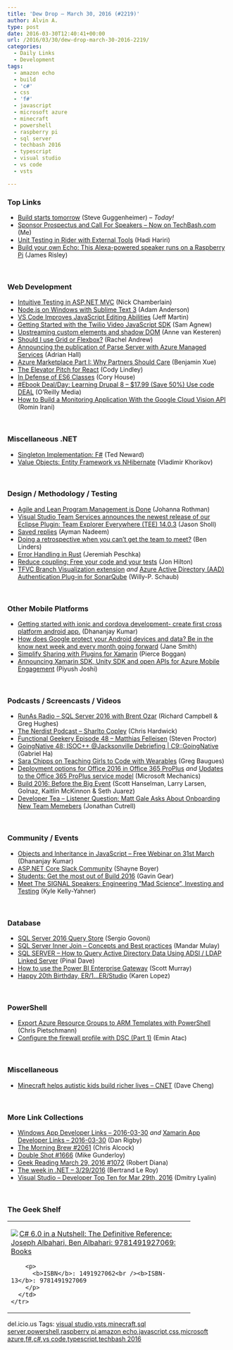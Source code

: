 ```yaml
---
title: 'Dew Drop – March 30, 2016 (#2219)'
author: Alvin A.
type: post
date: 2016-03-30T12:40:41+00:00
url: /2016/03/30/dew-drop-march-30-2016-2219/
categories:
  - Daily Links
  - Development
tags:
  - amazon echo
  - build
  - 'c#'
  - css
  - 'f#'
  - javascript
  - microsoft azure
  - minecraft
  - powershell
  - raspberry pi
  - sql server
  - techbash 2016
  - typescript
  - visual studio
  - vs code
  - vsts

---
```

### <a name="top"></a>Top Links

  * <a href="https://blogs.msdn.microsoft.com/stevengu/2016/03/29/build-starts-tomorrow/" target="_blank">Build starts tomorrow</a> (Steve Guggenheimer) _&#8211; Today!_
  * <a href="https://morningdew-bpc6g3a0fgaxdxcu.eastus2-01.azurewebsites.net/2016/03/29/sponsor-prospectus-and-call-for-spakers-now-on-techbash-com/" target="_blank">Sponsor Prospectus and Call For Speakers – Now on TechBash.com</a> (Me)
  * <a href="http://hadihariri.com/2016/03/29/unit-testing-in-rider-with-external-tools/" target="_blank">Unit Testing in Rider with External Tools</a> (Hadi Hariri)
  * <a href="http://www.geekwire.com/2016/build-echo-raspberry-pi-lets-make-alexa-powered-speaker/" target="_blank">Build your own Echo: This Alexa-powered speaker runs on a Raspberry Pi</a> (James Risley)

&nbsp;

### <a name="web"></a>Web Development

  * <a href="http://buildplease.com/itmvc/itmvc/" target="_blank">Intuitive Testing in ASP.NET MVC</a> (Nick Chamberlain)
  * <a href="http://blog.falafel.com/node-js-windows-sublime-text-3/" target="_blank">Node.js on Windows with Sublime Text 3</a> (Adam Anderson)
  * <a href="http://www.infoq.com/news/2016/03/vscode-march?utm_campaign=infoq_content&utm_source=infoq&utm_medium=feed&utm_term=global" target="_blank">VS Code Improves JavaScript Editing Abilities</a> (Jeff Martin)
  * <a href="http://twilioinc.wpengine.com/2016/03/getting-started-with-the-twilio-video-javascript-sdk.html" target="_blank">Getting Started with the Twilio Video JavaScript SDK</a> (Sam Agnew)
  * <a href="https://annevankesteren.nl/2016/03/upstreaming-custom-elements-shadow-dom" target="_blank">Upstreaming custom elements and shadow DOM</a> (Anne van Kesteren)
  * <a href="http://www.rachelandrew.co.uk/archives/2016/03/30/should-i-use-grid-or-flexbox/" target="_blank">Should I use Grid or Flexbox?</a> (Rachel Andrew)
  * <a href="https://azure.microsoft.com/blog/announcing-the-publication-of-parse-server-with-azure-managed-services/" target="_blank">Announcing the publication of Parse Server with Azure Managed Services</a> (Adrian Hall)
  * <a href="https://blogs.msdn.microsoft.com/zxue/2016/03/29/azure-marketplace-part-i-why-partners-should-care/" target="_blank">Azure Marketplace Part I: Why Partners Should Care</a> (Benjamin Xue)
  * <a href="http://developer.telerik.com/featured/elevator-pitch-react/" target="_blank">The Elevator Pitch for React</a> (Cody Lindley)
  * <a href="http://feeds.feedblitz.com/~/146579664/0/bitnative~In-Defense-of-ES-Classes/" target="_blank">In Defense of ES6 Classes</a> (Cory House)
  * <a href="http://feedproxy.google.com/~r/oreilly/news/~3/GEw9Wuzzt5Y/9781782168751.do" target="_blank">#Ebook Deal/Day: Learning Drupal 8 &#8211; $17.99 (Save 50%) Use code DEAL</a> (O&#8217;Reilly Media)
  * <a href="http://feedproxy.google.com/~r/ProgrammableWeb/~3/E-Jvf9cDe5k/29" target="_blank">How to Build a Monitoring Application With the Google Cloud Vision API</a> (Romin Irani)

&nbsp;

### <a name="dotnet"></a>Miscellaneous .NET

  * <a href="http://blogs.tedneward.com/patterns/Singleton-FSharp/" target="_blank">Singleton Implementation: F#</a> (Ted Neward)
  * <a href="http://enterprisecraftsmanship.com/2016/03/30/value-objects-entity-framework-vs-nhibernate/" target="_blank">Value Objects: Entity Framework vs NHibernate</a> (Vladimir Khorikov)

&nbsp;

### <a name="design"></a>Design / Methodology / Testing

  * <a href="http://feedproxy.google.com/~r/ManagingProductDevelopment/~3/iwXts-kU9ko/" target="_blank">Agile and Lean Program Management is Done</a> (Johanna Rothman)
  * <a href="https://blogs.msdn.microsoft.com/visualstudioalm/2016/03/29/visual-studio-team-services-announces-the-newest-release-of-our-eclipse-plugin-team-explorer-everywhere-tee-14-0-3/" target="_blank">Visual Studio Team Services announces the newest release of our Eclipse Plugin: Team Explorer Everywhere (TEE) 14.0.3</a> (Jason Sholl)
  * <a href="https://github.com/blog/2135-saved-replies" target="_blank">Saved replies</a> (Ayman Nadeem)
  * <a href="http://www.benlinders.com/2016/doing-a-retrospective-when-you-cant-get-the-team-to-meet/" target="_blank">Doing a retrospective when you can’t get the team to meet?</a> (Ben Linders)
  * <a href="http://feedproxy.google.com/~r/facility9/~3/lYhfgiJDQzA/" target="_blank">Error Handling in Rust</a> (Jeremiah Peschka)
  * <a href="http://jonhilton.net/2016/03/29/coupling-tests-production/" target="_blank">Reduce coupling: Free your code and your tests</a> (Jon Hilton)
  * <a href="https://blogs.msdn.microsoft.com/visualstudioalmrangers/2016/03/29/tfvc-branch-visualization-extension/" target="_blank">TFVC Branch Visualization extension</a> _and_ <a href="https://blogs.msdn.microsoft.com/visualstudioalm/2016/03/29/azure-active-directory-aad-authentication-plug-in-for-sonarqube/" target="_blank">Azure Active Directory (AAD) Authentication Plug-in for SonarQube</a> (Willy-P. Schaub)

&nbsp;

### <a name="mobile"></a>Other Mobile Platforms

  * <a href="http://www.infragistics.com/community/blogs/dhananjay_kumar/archive/2016/03/29/getting-started-with-ionic-and-cordova-development-create-first-cross-platform-android-app.aspx" target="_blank">Getting started with ionic and cordova development- create first cross platform android app.</a> (Dhananjay Kumar)
  * <a href="http://feedproxy.google.com/~r/GoogleforWork/~3/Gdwv15qcu2E/how-does-Google-protect-your-Android-devices-and-data-be-in-the-know-next-week-and-every-month-going-forward.html" target="_blank">How does Google protect your Android devices and data? Be in the know next week and every month going forward</a> (Jane Smith)
  * <a href="https://blog.xamarin.com/simplify-sharing-with-plugins-for-xamarin/" target="_blank">Simplify Sharing with Plugins for Xamarin</a> (Pierce Boggan)
  * <a href="https://azure.microsoft.com/blog/mobile-engagement-xamarin-unity-apis/" target="_blank">Announcing Xamarin SDK, Unity SDK and open APIs for Azure Mobile Engagement</a> (Piyush Joshi)

&nbsp;

### <a name="podcasts"></a>Podcasts / Screencasts / Videos

  * <a href="http://feedproxy.google.com/~r/RunaAsRadioWma/~3/MPjGg8GrktA/default.aspx" target="_blank">RunAs Radio &#8211; SQL Server 2016 with Brent Ozar</a> (Richard Campbell & Greg Hughes)
  * <a href="http://nerdist.libsyn.com/sharlto-copley" target="_blank">The Nerdist Podcast &#8211; Sharlto Copley</a> (Chris Hardwick)
  * <a href="https://www.functionalgeekery.com/episode-48-matthias-felleisen/" target="_blank">Functional Geekery Episode 48 – Matthias Felleisen</a> (Steven Proctor)
  * <a href="https://channel9.msdn.com/Shows/C9-GoingNative/GoingNative-48-ISOCpp-at-Jacksonville-Debriefing?WT.mc_id=DX_MVP4025064" target="_blank">GoingNative 48: ISOC++ @Jacksonville Debriefing | C9::GoingNative</a> (Gabriel Ha)
  * <a href="http://twilioinc.wpengine.com/2016/03/sara-chipps-founder-of-jewelbots-on-teaching-girls-to-code-with-wearables.html" target="_blank">Sara Chipps on Teaching Girls to Code with Wearables</a> (Greg Baugues)
  * <a href="http://www.youtube.com/watch?v=ZbeQlQPduFs" target="_blank">Deployment options for Office 2016 in Office 365 ProPlus</a> _and_ <a href="http://www.youtube.com/watch?v=ZUQO_1UYwHU" target="_blank">Updates to the Office 365 ProPlus service model</a> (Microsoft Mechanics)
  * <a href="https://channel9.msdn.com/Blogs/C9Team/Build-2016-Before-the-Big-Event?WT.mc_id=DX_MVP4025064" target="_blank">Build 2016: Before the Big Event</a> (Scott Hanselman, Larry Larsen, Golnaz, Kaitlin McKinnon & Seth Juarez)
  * <a href="http://feedproxy.google.com/~r/DeveloperTea/~3/pdCLD4hC7Uk/33771-listener-question-matt-gale-asks-about-onboarding-new-team-memebers" target="_blank">Developer Tea &#8211; Listener Question: Matt Gale Asks About Onboarding New Team Memebers</a> (Jonathan Cutrell)

&nbsp;

### <a name="events"></a>Community / Events

  * <a href="http://debugmode.net/2016/03/30/objects-and-inheritance-in-javascript-free-webinar-on-31st-march/" target="_blank">Objects and Inheritance in JavaScript – Free Webinar on 31st March</a> (Dhananjay Kumar)
  * <a href="http://feedproxy.google.com/~r/Tattoocoder/~3/Jhc3bT6bSA0/" target="_blank">ASP.NET Core Slack Community</a> (Shayne Boyer)
  * <a href="https://channel9.msdn.com/Blogs/Microsoft-Imagine/Students-Get-the-most-out-of-Build-2016?WT.mc_id=DX_MVP4025064" target="_blank">Students: Get the most out of Build 2016</a> (Gavin Gear)
  * <a href="http://twilioinc.wpengine.com/2016/03/meet-the-signal-speakers-deeter-uchitelle-aboukhadijeh-craig.html" target="_blank">Meet The SIGNAL Speakers: Engineering “Mad Science”, Investing and Testing</a> (Kyle Kelly-Yahner)

&nbsp;

### <a name="sql"></a>Database

  * <a href="https://blogs.msdn.microsoft.com/mvpawardprogram/2016/03/29/sql-server-2016-query-store/" target="_blank">SQL Server 2016 Query Store</a> (Sergio Govoni)
  * <a href="http://feedproxy.google.com/~r/sqlservercurry/blog/~3/qvBeP9JbmYo/sql-server-inner-join-concepts-best.html" target="_blank">SQL Server Inner Join &#8211; Concepts and Best practices</a> (Mandar Mulay)
  * <a href="http://blog.sqlauthority.com/2016/03/30/sql-server-query-active-directory-data-using-adsi-ldap-linked-server/" target="_blank">SQL SERVER – How to Query Active Directory Data Using ADSI / LDAP Linked Server</a> (Pinal Dave)
  * <a href="http://feedproxy.google.com/~r/MSSQLTips-LatestSqlServerTips/~3/zB83UxkyQLY/tip.asp" target="_blank">How to use the Power BI Enterprise Gateway</a> (Scott Murray)
  * <a href="http://www.datamodel.com/index.php/2016/03/29/happy-20th-birthday-er1erstudio/" target="_blank">Happy 20th Birthday, ER/1…ER/Studio</a> (Karen Lopez)

&nbsp;

### <a name="ps"></a>PowerShell

  * <a href="http://buildazure.com/2016/03/30/export-azure-resource-groups-to-arm-templates-with-powershell/" target="_blank">Export Azure Resource Groups to ARM Templates with PowerShell</a> (Chris Pietschmann)
  * <a href="https://p0w3rsh3ll.wordpress.com/2016/03/29/configure-the-firewall-profile-with-dsc-part-1/" target="_blank">Configure the firewall profile with DSC (Part 1)</a> (Emin Atac)

&nbsp;

### <a name="misc"></a>Miscellaneous

  * <a href="http://feedproxy.google.com/~r/cnet/tcoc/~3/Ck1XvTx07tk/story01.htm" target="_blank">Minecraft helps autistic kids build richer lives &#8211; CNET</a> (Dave Cheng)

&nbsp;

### <a name="links"></a>More Link Collections

  * <a href="http://windowsappdev.com/2016/03/windows-app-developer-links-2016-03-30/" target="_blank">Windows App Developer Links &#8211; 2016-03-30</a> _and_ <a href="http://allaboutxamarin.com/2016/03/xamarin-app-developer-links-2016-03-30/" target="_blank">Xamarin App Developer Links &#8211; 2016-03-30</a> (Dan Rigby)
  * <a href="http://feedproxy.google.com/~r/ReflectivePerspective/~3/WFyJ1NQQmBw/" target="_blank">The Morning Brew #2061</a> (Chris Alcock)
  * <a href="http://afreshcup.com/home/2016/3/29/double-shot-1666.html" target="_blank">Double Shot #1666</a> (Mike Gunderloy)
  * <a href="http://feeds.regulargeek.com/~r/RegularGeek/~3/JYBqMnzZtNc/" target="_blank">Geek Reading March 29, 2016 #1072</a> (Robert Diana)
  * <a href="https://blogs.msdn.microsoft.com/dotnet/2016/03/29/the-week-in-net-3292016/" target="_blank">The week in .NET – 3/29/2016</a> (Bertrand Le Roy)
  * <a href="http://www.lyalin.com/2016/03/29/visual-studio-developer-top-ten-for-mar-29th-2016/" target="_blank">Visual Studio – Developer Top Ten for Mar 29th, 2016</a> (Dmitry Lyalin)

&nbsp;

### <a name="shelf"></a>The Geek Shelf

<div id="scid:7dc1bd33-94bd-46fd-a20b-0131235bcd47:a7d80b0a-2af0-43f6-bb0e-bb3784e94988" class="wlWriterEditableSmartContent" style="float: none; padding-bottom: 0px; padding-top: 0px; padding-left: 0px; margin: 0px; display: inline; padding-right: 0px">
  <table cellspacing="0" cellpadding="2" width="400" border="0" unselectable="on">
    <tr>
      <td valign="top" width="400">
        <p>
          <a title="C# 6.0 in a Nutshell: The Definitive Reference: Joseph Albahari, Ben Albahari: 9781491927069: Books" href="http://www.amazon.com/exec/obidos/ASIN/1491927062/amavin-20"><img data-recalc-dims="1" decoding="async" src="https://i0.wp.com/images.amazon.com/images/P/1491927062.01.MZZZZZZZ.jpg?w=660" border="0" align="left" style="float:left" />C# 6.0 in a Nutshell: The Definitive Reference: Joseph Albahari, Ben Albahari: 9781491927069: Books</a>
        </p>
        
        <p>
          <b>ISBN</b>: 1491927062<br /><b>ISBN-13</b>: 9781491927069
        </p>
      </td>
    </tr>
  </table>
</div>

<div id="scid:0767317B-992E-4b12-91E0-4F059A8CECA8:de0b10ae-91d8-4f92-96a3-cd0b46d79971" class="wlWriterEditableSmartContent" style="float: none; padding-bottom: 0px; padding-top: 0px; padding-left: 0px; margin: 0px; display: inline; padding-right: 0px">
  del.icio.us Tags: <a href="http://del.icio.us/popular/visual+studio" rel="tag">visual studio</a>,<a href="http://del.icio.us/popular/vsts" rel="tag">vsts</a>,<a href="http://del.icio.us/popular/minecraft" rel="tag">minecraft</a>,<a href="http://del.icio.us/popular/sql+server" rel="tag">sql server</a>,<a href="http://del.icio.us/popular/powershell" rel="tag">powershell</a>,<a href="http://del.icio.us/popular/raspberry+pi" rel="tag">raspberry pi</a>,<a href="http://del.icio.us/popular/amazon+echo" rel="tag">amazon echo</a>,<a href="http://del.icio.us/popular/javascript" rel="tag">javascript</a>,<a href="http://del.icio.us/popular/css" rel="tag">css</a>,<a href="http://del.icio.us/popular/microsoft+azure" rel="tag">microsoft azure</a>,<a href="http://del.icio.us/popular/f%23" rel="tag">f#</a>,<a href="http://del.icio.us/popular/c%23" rel="tag">c#</a>,<a href="http://del.icio.us/popular/vs+code" rel="tag">vs code</a>,<a href="http://del.icio.us/popular/typescript" rel="tag">typescript</a>,<a href="http://del.icio.us/popular/techbash+2016" rel="tag">techbash 2016</a>
</div>